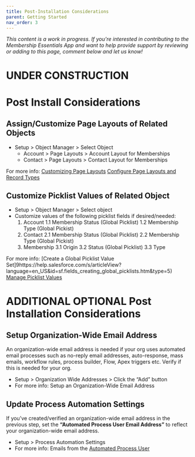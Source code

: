 ```yaml
---
title: Post-Installation Considerations
parent: Getting Started
nav_order: 3
---
```

*This content is a work in progress. If you're interested in contributing to the Membership Essentials App and want to help provide support by reviewing or adding to this page, comment below and let us know!*

# UNDER CONSTRUCTION

# Post Install Considerations

## Assign/Customize Page Layouts of Related Objects
* Setup > Object Manager > Select Object
  * Account > Page Layouts > Account Layout for Memberships
  * Contact > Page Layouts > Contact Layout for Memberships

For more info:
[Customizing Page Layouts](https://help.salesforce.com/s/articleView?language=en_US&id=sf.customize_layoutcustomize_pd.htm&type=5)
[Configure Page Layouts and Record Types](https://trailhead.salesforce.com/content/learn/modules/lightning-knowledge-setup-and-customization/configure-page-layouts-and-record-types)

## Customize Picklist Values of Related Object
* Setup > Object Manager > Select object
* Customize values of the following picklist fields if desired/needed:
  1. Account
      1.1  Membership Status (Global Picklist)
      1.2  Membership Type (Global Pickist)
  2. Contact
      2.1 Membership Status (Global Picklist)
      2.2 Membership Type (Global Pickist)
  3. Membership 
      3.1 Origin
      3.2 Status (Global Picklist)
      3.3 Type

For more info:
[Create a Global Picklist Value Set]9https://help.salesforce.com/s/articleView?language=en_US&id=sf.fields_creating_global_picklists.htm&type=5)
[Manage Picklist Values](https://trailhead.salesforce.com/content/learn/modules/picklist_admin/picklist_admin_manage)


# ADDITIONAL OPTIONAL Post Installation Considerations

## Setup Organization-Wide Email Address
An organization-wide email address is needed if your org uses automated email processes such as no-reply email addresses, auto-response, mass emails, workflow rules, process builder, Flow, Apex triggers etc. Verify if this is needed for your org.
* Setup > Organization Wide Addresses > Click the “Add” button
* For more info: Setup an Organization-Wide Email Address

## Update Process Automation Settings
If you’ve created/verified an organization-wide email address in the previous step, set the **“Automated Process User Email Address”** to reflect your organization-wide email address. 
* Setup > Process Automation Settings
* For more info: Emails from the [Automated Process User](https://help.salesforce.com/s/articleView?id=release-notes.rn_forcecom_flow_set_from_email_address_for_automated_process_user.htm&release=226&type=5)


